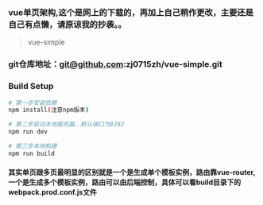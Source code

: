 ### vue单页架构,这个是网上的下载的，再加上自己稍作更改，主要还是自己有点懒，请原谅我的抄袭。。
> vue-simple

### git仓库地址：git@github.com:zj0715zh/vue-simple.git

### Build Setup

``` bash
# 第一步安装依赖
npm install(注意npm版本)

# 第二步启动本地服务器，默认端口为8282
npm run dev

# 第三步本地构建
npm run build
```

#### 其实单页跟多页最明显的区别就是一个是生成单个模板实例，路由靠vue-router,一个是生成多个模板实例，路由可以由后端控制，具体可以看build目录下的webpack.prod.conf.js文件